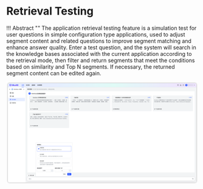 # Retrieval Testing

!!! Abstract ""
    The application retrieval testing feature is a simulation test for user questions in simple configuration type applications, used to adjust segment content and related questions to improve segment matching and enhance answer quality. Enter a test question, and the system will search in the knowledge bases associated with the current application according to the retrieval mode, then filter and return segments that meet the conditions based on similarity and Top N segments. If necessary, the returned segment content can be edited again.

![Hit Testing](../../img/app/app_hittesting.png)